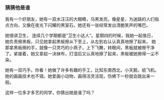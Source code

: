 ### 猜猜他是谁

我有一个好朋友，她有一双水汪汪的大眼睛，乌黑发亮，像星星，为迷路的人们指点方向，又像在夜光下闪耀的黑室石，她还有一张经常发出清脆笑声的嘴巴。

她很讲卫生， 连续几个学期都是“卫生小达人“。星期四的时候，我她一起值日，她负责擦黑板，只见她拿起黑板擦从下至上，从左到右认认真真地擦了起来。 她那拿黑板擦的手，就像一只灵巧的小燕子，上下飞舞，转眼间，黑板就被擦干净了。紧接着，她又拿起一决抹布，打湿后又认真地擦了起来，黑板被她擦得一尘不染。

她有一双巧手。你看！她做了许多有趣的手工，比知东南西北，小天鹅，纸飞机。她的画画技术也不错。她爱画小动物，画得活灵活现，伤佛下一秒就会跳出来一般。

这样一位多才多艺的同学，你猜出她是谁了吗？

